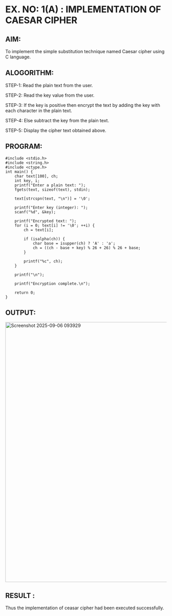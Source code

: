 # EX. NO: 1(A) : IMPLEMENTATION OF CAESAR CIPHER

## AIM:
To implement the simple substitution technique named Caesar cipher using C language.

## ALOGORITHM:

STEP-1: Read the plain text from the user.

STEP-2: Read the key value from the user.

STEP-3: If the key is positive then encrypt the text by adding the key with each character in the plain text.

STEP-4: Else subtract the key from the plain text.

STEP-5: Display the cipher text obtained above.

## PROGRAM:
```
#include <stdio.h>
#include <string.h>
#include <ctype.h>
int main() {
    char text[100], ch;
    int key, i;
    printf("Enter a plain text: ");
    fgets(text, sizeof(text), stdin);
    
    text[strcspn(text, "\n")] = '\0';
    
    printf("Enter key (integer): ");
    scanf("%d", &key);

    printf("Encrypted text: ");
    for (i = 0; text[i] != '\0'; ++i) {
        ch = text[i];

        if (isalpha(ch)) {
            char base = isupper(ch) ? 'A' : 'a';
            ch = ((ch - base + key) % 26 + 26) % 26 + base; 
        }

        printf("%c", ch);
    }

    printf("\n");

    printf("Encryption complete.\n");

    return 0;
}

```

## OUTPUT:
<img width="1740" height="813" alt="Screenshot 2025-09-06 093929" src="https://github.com/user-attachments/assets/747b27db-c9ac-49cd-9b19-d8448665c799" />



## RESULT :
 Thus the implementation of ceasar cipher had been executed successfully.
